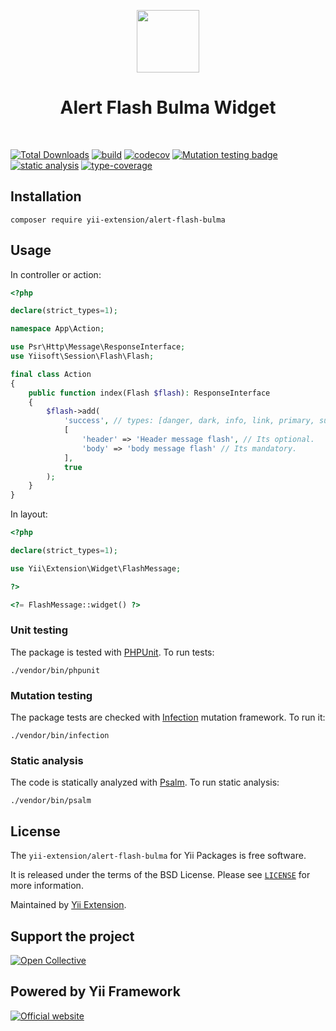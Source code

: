 <p align="center">
    <a href="https://github.com/yii-extension" target="_blank">
        <img src="https://lh3.googleusercontent.com/ehSTPnXqrkk0M3U-UPCjC0fty9K6lgykK2WOUA2nUHp8gIkRjeTN8z8SABlkvcvR-9PIrboxIvPGujPgWebLQeHHgX7yLUoxFSduiZrTog6WoZLiAvqcTR1QTPVRmns2tYjACpp7EQ=w2400" height="100px">
    </a>
    <h1 align="center">Alert Flash Bulma Widget</h1>
    <br>
</p>

[![Total Downloads](https://poser.pugx.org/yii-extension/alert-flash-bulma/downloads)](//packagist.org/packages/yii-extension/alert-flash-bulma)
[![build](https://github.com/yii-extension/alert-flash-bulma/workflows/build/badge.svg?branch=main)](https://github.com/yii-extension/alert-flash-bulma/actions)
[![codecov](https://codecov.io/gh/yii-extension/alert-flash-bulma/branch/main/graph/badge.svg?token=KB6T5KMGED)](https://codecov.io/gh/yii-extension/alert-flash-bulma)
[![Mutation testing badge](https://img.shields.io/endpoint?style=flat&url=https%3A%2F%2Fbadge-api.stryker-mutator.io%2Fgithub.com%2Fyii-extension%2Falert-flash-bulma%2Fmain)](https://dashboard.stryker-mutator.io/reports/github.com/yii-extension/alert-flash-bulma/main)
[![static analysis](https://github.com/yii-extension/alert-flash-bulma/workflows/static%20analysis/badge.svg)](https://github.com/yii-extension/alert-flash-bulma/actions?query=workflow%3A%22static+analysis%22)
[![type-coverage](https://shepherd.dev/github/yii-extension/alert-flash-bulma/coverage.svg)](https://shepherd.dev/github/yii-extension/alert-flash-bulma)


## Installation

```shell
composer require yii-extension/alert-flash-bulma
```

## Usage

In controller or action:

```php
<?php

declare(strict_types=1);

namespace App\Action;

use Psr\Http\Message\ResponseInterface;
use Yiisoft\Session\Flash\Flash;

final class Action
{
    public function index(Flash $flash): ResponseInterface
    {
        $flash->add(
            'success', // types: [danger, dark, info, link, primary, success, warning]
            [
                'header' => 'Header message flash', // Its optional.
                'body' => 'body message flash' // Its mandatory.
            ],
            true
        );
    }
}
```

In layout:

```php
<?php

declare(strict_types=1);

use Yii\Extension\Widget\FlashMessage;

?>

<?= FlashMessage::widget() ?>
```

### Unit testing

The package is tested with [PHPUnit](https://phpunit.de/). To run tests:

```shell
./vendor/bin/phpunit
```

### Mutation testing

The package tests are checked with [Infection](https://infection.github.io/) mutation framework. To run it:

```shell
./vendor/bin/infection
```

### Static analysis

The code is statically analyzed with [Psalm](https://psalm.dev/). To run static analysis:

```shell
./vendor/bin/psalm
```

## License

The `yii-extension/alert-flash-bulma` for Yii Packages is free software.

It is released under the terms of the BSD License. Please see [`LICENSE`](./LICENSE.md) for more information.

Maintained by [Yii Extension](https://github.com/yii-extension).

## Support the project

[![Open Collective](https://img.shields.io/badge/Open%20Collective-sponsor-7eadf1?logo=open%20collective&logoColor=7eadf1&labelColor=555555)](https://opencollective.com/yiisoft)

## Powered by Yii Framework

[![Official website](https://img.shields.io/badge/Powered_by-Yii_Framework-green.svg?style=flat)](https://www.yiiframework.com/)


